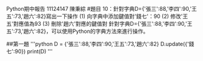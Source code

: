 Python期中報告 11124147 陳秉綜
#題目
10：針對字典D={'張三':88,'李四':90,'王五':73,'趙六':82}寫出一下操作
(1) 向字典中添加鍵值對'錢七'：90
(2) 修改'王五'對應值為93
(3) 刪除'趙六'對應的鍵值對
針對字典D={'張三':88,'李四':90,'王五':73,'趙六':82}，可以使用Python的字典方法來進行操作。

##第一題
'''python
D = {'張三':88,'李四':90,'王五':73,'趙六':82}
D.update({'錢七':90})
print(D)
'''
